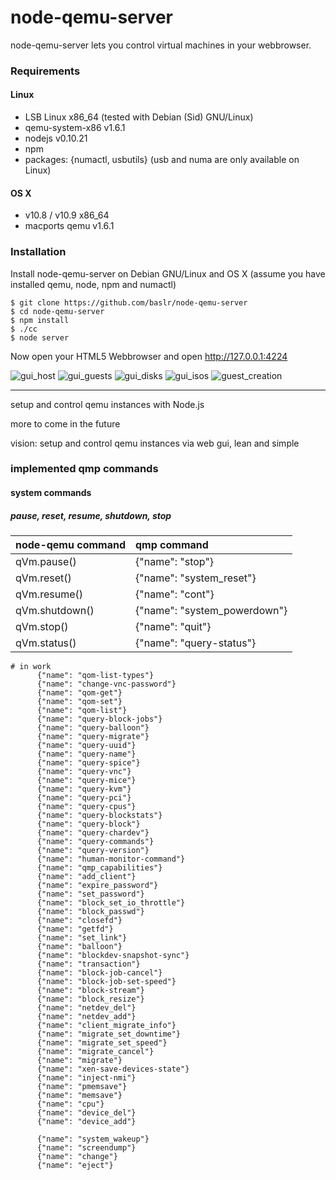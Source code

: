 node-qemu-server
================
node-qemu-server lets you control virtual machines in your webbrowser.

### Requirements

#### Linux
* LSB Linux x86_64 (tested with Debian (Sid) GNU/Linux)
* qemu-system-x86 v1.6.1
* nodejs v0.10.21
* npm
* packages: {numactl, usbutils} (usb and numa are only available on Linux)

#### OS X
* v10.8 / v10.9 x86_64 
* macports qemu v1.6.1

### Installation
Install node-qemu-server on Debian GNU/Linux and OS X (assume you have installed qemu, node, npm and numactl)

    $ git clone https://github.com/baslr/node-qemu-server
    $ cd node-qemu-server
    $ npm install
    $ ./cc
    $ node server
    
Now open your HTML5 Webbrowser and open http://127.0.0.1:4224

![gui_host](https://raw.github.com/baslr/node-qemu-server/feature/new-guest-creation/doc/host.png)
![gui_guests](https://raw.github.com/baslr/node-qemu-server/feature/new-guest-creation/doc/guests.png)
![gui_disks](https://raw.github.com/baslr/node-qemu-server/feature/new-guest-creation/doc/disks.png)
![gui_isos](https://raw.github.com/baslr/node-qemu-server/feature/new-guest-creation/doc/isos.png)
![guest_creation](https://raw.github.com/baslr/node-qemu-server/feature/new-guest-creation/doc/guest_creation.png)

---
setup and control qemu instances with Node.js

more to come in the future

vision:
setup and control qemu instances via web gui, lean and simple


### implemented qmp commands
    
#### system commands
##### pause, reset, resume, shutdown, stop
    
node-qemu command | qmp command
:--------------|:-------------------
qVm.pause()    | {"name": "stop"}
qVm.reset()    | {"name": "system_reset"}
qVm.resume()   | {"name": "cont"}
qVm.shutdown() | {"name": "system_powerdown"}
qVm.stop()     | {"name": "quit"}
qVm.status()   | {"name": "query-status"}


	# in work
          {"name": "qom-list-types"}
          {"name": "change-vnc-password"}
          {"name": "qom-get"}
          {"name": "qom-set"}
          {"name": "qom-list"}
          {"name": "query-block-jobs"}
          {"name": "query-balloon"}
          {"name": "query-migrate"}
          {"name": "query-uuid"}
          {"name": "query-name"}
          {"name": "query-spice"}
          {"name": "query-vnc"}
          {"name": "query-mice"}
          {"name": "query-kvm"}
          {"name": "query-pci"}
          {"name": "query-cpus"}
          {"name": "query-blockstats"}
          {"name": "query-block"}
          {"name": "query-chardev"}
          {"name": "query-commands"}
          {"name": "query-version"}
          {"name": "human-monitor-command"}
          {"name": "qmp_capabilities"}
          {"name": "add_client"}
          {"name": "expire_password"}
          {"name": "set_password"}
          {"name": "block_set_io_throttle"}
          {"name": "block_passwd"}
          {"name": "closefd"}
          {"name": "getfd"}
          {"name": "set_link"}
          {"name": "balloon"}
          {"name": "blockdev-snapshot-sync"}
          {"name": "transaction"}
          {"name": "block-job-cancel"}
          {"name": "block-job-set-speed"}
          {"name": "block-stream"}
          {"name": "block_resize"}
          {"name": "netdev_del"}
          {"name": "netdev_add"}
          {"name": "client_migrate_info"}
          {"name": "migrate_set_downtime"}
          {"name": "migrate_set_speed"}
          {"name": "migrate_cancel"}
          {"name": "migrate"}
          {"name": "xen-save-devices-state"}
          {"name": "inject-nmi"}
          {"name": "pmemsave"}
          {"name": "memsave"}
          {"name": "cpu"}
          {"name": "device_del"}
          {"name": "device_add"}

          {"name": "system_wakeup"}
          {"name": "screendump"}
          {"name": "change"}
          {"name": "eject"}
